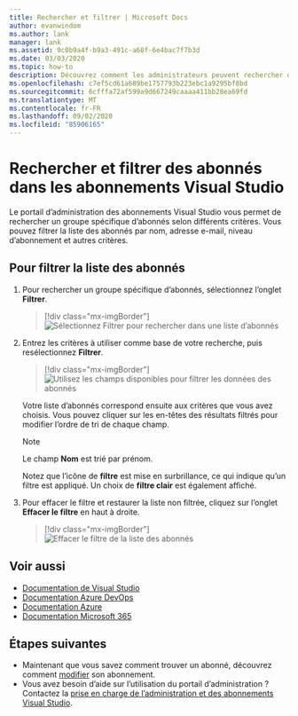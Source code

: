 ```yaml
---
title: Rechercher et filtrer | Microsoft Docs
author: evanwindom
ms.author: lank
manager: lank
ms.assetid: 9c0b9a4f-b9a3-491c-a68f-6e4bac7f7b3d
ms.date: 03/03/2020
ms.topic: how-to
description: Découvrez comment les administrateurs peuvent rechercher des abonnés individuels ou des groupes d’abonnés dans le portail d’administration.
ms.openlocfilehash: c7ef5cd61a689be1757793b223ebc1a9295bf8bd
ms.sourcegitcommit: 6cfffa72af599a9d667249caaaa411bb28ea69fd
ms.translationtype: MT
ms.contentlocale: fr-FR
ms.lasthandoff: 09/02/2020
ms.locfileid: "85906165"
---
```

# <a name="search-and-filter-subscribers-in-visual-studio-subscriptions"></a>Rechercher et filtrer des abonnés dans les abonnements Visual Studio
Le portail d’administration des abonnements Visual Studio vous permet de rechercher un groupe spécifique d’abonnés selon différents critères. Vous pouvez filtrer la liste des abonnés par nom, adresse e-mail, niveau d’abonnement et autres critères.

## <a name="to-filter-the-subscriber-list"></a>Pour filtrer la liste des abonnés
1. Pour rechercher un groupe spécifique d’abonnés, sélectionnez l’onglet **Filtrer**.
   > [!div class="mx-imgBorder"]
   > ![Sélectionnez Filtrer pour rechercher dans une liste d’abonnés](_img/search-filter/filter-list.png)

2. Entrez les critères à utiliser comme base de votre recherche, puis resélectionnez **Filtrer**.
   > [!div class="mx-imgBorder"]
   > ![Utilisez les champs disponibles pour filtrer les données des abonnés](media/filter-subscribers.png)

   Votre liste d’abonnés correspond ensuite aux critères que vous avez choisis.  Vous pouvez cliquer sur les en-têtes des résultats filtrés pour modifier l’ordre de tri de chaque champ.  
   > [!NOTE]
   > Le champ **Nom** est trié par prénom.

   Notez que l’icône de **filtre** est mise en surbrillance, ce qui indique qu’un filtre est appliqué.  Un choix de **filtre clair** est également affiché. 

3. Pour effacer le filtre et restaurer la liste non filtrée, cliquez sur l’onglet **Effacer le filtre** en haut à droite. 
   > [!div class="mx-imgBorder"]
   > ![Effacer le filtre de la liste des abonnés](_img/search-filter/clear-filter.png)


## <a name="see-also"></a>Voir aussi
- [Documentation de Visual Studio](https://docs.microsoft.com/visualstudio/)
- [Documentation Azure DevOps](https://docs.microsoft.com/azure/devops/)
- [Documentation Azure](https://docs.microsoft.com/azure/)
- [Documentation Microsoft 365](https://docs.microsoft.com/microsoft-365/)


## <a name="next-steps"></a>Étapes suivantes
- Maintenant que vous savez comment trouver un abonné, découvrez comment [modifier](edit-license.md) son abonnement.
- Vous avez besoin d’aide sur l’utilisation du portail d’administration ?  Contactez la [prise en charge de l’administration et des abonnements Visual Studio](https://visualstudio.microsoft.com/support/support-overview-vs).


